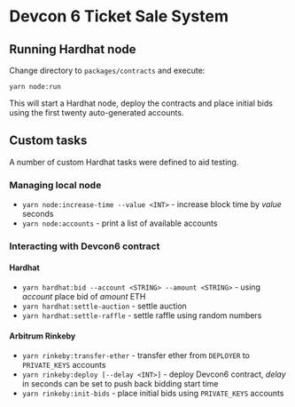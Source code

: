# Devcon 6 Ticket Sale System

## Running Hardhat node
Change directory to `packages/contracts` and execute:
```shell
yarn node:run
```
This will start a Hardhat node, deploy the contracts and place initial bids using the first twenty auto-generated accounts.

## Custom tasks
A number of custom Hardhat tasks were defined to aid testing.

### Managing local node
- `yarn node:increase-time --value <INT>` - increase block time by *value* seconds
- `yarn node:accounts` - print a list of available accounts

### Interacting with Devcon6 contract

#### Hardhat
- `yarn hardhat:bid --account <STRING> --amount <STRING>` - using *account* place bid of *amount* ETH
- `yarn hardhat:settle-auction` - settle auction
- `yarn hardhat:settle-raffle` - settle raffle using random numbers

#### Arbitrum Rinkeby
- `yarn rinkeby:transfer-ether` - transfer ether from `DEPLOYER` to `PRIVATE_KEYS` accounts
- `yarn rinkeby:deploy [--delay <INT>]` - deploy Devcon6 contract, *delay* in seconds can be set to push back bidding start time
- `yarn rinkeby:init-bids` - place initial bids using `PRIVATE_KEYS` accounts
